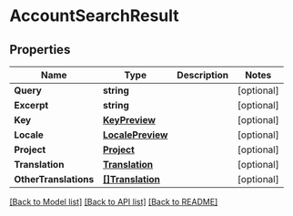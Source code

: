 # AccountSearchResult

## Properties

Name | Type | Description | Notes
------------ | ------------- | ------------- | -------------
**Query** | **string** |  | [optional] 
**Excerpt** | **string** |  | [optional] 
**Key** | [**KeyPreview**](KeyPreview.md) |  | [optional] 
**Locale** | [**LocalePreview**](LocalePreview.md) |  | [optional] 
**Project** | [**Project**](Project.md) |  | [optional] 
**Translation** | [**Translation**](Translation.md) |  | [optional] 
**OtherTranslations** | [**[]Translation**](Translation.md) |  | [optional] 

[[Back to Model list]](../README.md#documentation-for-models) [[Back to API list]](../README.md#documentation-for-api-endpoints) [[Back to README]](../README.md)


